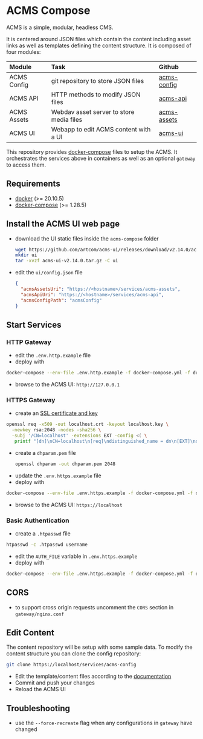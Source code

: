 # ACMS Compose

ACMS is a simple, modular, headless CMS.

It is centered around JSON files which contain the content including asset links as well as templates defining the content structure. It is composed of four modules:

| Module       | Task     | Github     |
| :------------- | :---------- | :----------- |
| ACMS Config | git repository to store JSON files  | [acms-config](https://github.com/artcom/acms-config)    |
| ACMS API | HTTP methods to modify JSON files  | [acms-api](https://github.com/artcom/acms-api)    |
| ACMS Assets | Webdav asset server to store media files  | [acms-assets](https://github.com/artcom/acms-assets)    |
| ACMS UI | Webapp to edit ACMS content with a UI | [acms-ui](https://github.com/artcom/acms-ui)    |

This repository provides [docker-compose](./docker-compose.yml) files to setup the ACMS. It orchestrates the services above in containers as well as an optional `gateway` to access them.

## Requirements
* [docker](https://www.digitalocean.com/community/tutorials/how-to-install-and-use-docker-on-ubuntu-20-04) (>= 20.10.5)
* [docker-compose](https://www.digitalocean.com/community/tutorials/how-to-install-and-use-docker-compose-on-ubuntu-20-04) (>= 1.28.5)

## Install the ACMS UI web page
* download the UI static files inside the `acms-compose` folder
  ```bash
  wget https://github.com/artcom/acms-ui/releases/download/v2.14.0/acms-ui-v2.14.0.tar.gz
  mkdir ui
  tar -xvzf acms-ui-v2.14.0.tar.gz -C ui
  ```
* edit the `ui/config.json` file
  ```json
  {
    "acmsAssetsUri": "https://<hostname>/services/acms-assets",
    "acmsApiUri": "https://<hostname>/services/acms-api",
    "acmsConfigPath": "acmsConfig"
  }
  ```

## Start Services

###  HTTP Gateway

* edit the `.env.http.example` file
* deploy with
```bash
docker-compose --env-file .env.http.example -f docker-compose.yml -f docker-compose-gateway-http.yml up
```
* browse to the ACMS UI: `http://127.0.0.1`

### HTTPS Gateway

* create an [SSL certificate and key](https://letsencrypt.org/docs/certificates-for-localhost)  
```bash
openssl req -x509 -out localhost.crt -keyout localhost.key \
  -newkey rsa:2048 -nodes -sha256 \
  -subj '/CN=localhost' -extensions EXT -config <( \
   printf "[dn]\nCN=localhost\n[req]\ndistinguished_name = dn\n[EXT]\nsubjectAltName=DNS:localhost\nkeyUsage=digitalSignature\nextendedKeyUsage=serverAuth")
```
* create a `dhparam.pem` file
  ```bash
  openssl dhparam -out dhparam.pem 2048
  ```
* update the `.env.https.example` file
* deploy with
```bash
docker-compose --env-file .env.https.example -f docker-compose.yml -f docker-compose-gateway-https.yml up
```
* browse to the ACMS UI: `https://localhost`

### Basic Authentication

* create a `.htpasswd` file
```bash
htpasswd -c .htpasswd username
```
* edit the `AUTH_FILE` variable in `.env.https.example`
* deploy with 
```bash
docker-compose --env-file .env.https.example -f docker-compose.yml -f docker-compose-gateway.yml -f docker-compose-gateway-basic-auth.yml up
```

## CORS
* to support cross origin requests uncomment the `CORS` section in `gateway/nginx.conf`

## Edit Content

The content repository will be setup with some sample data. To modify the content structure you can clone the config repository:
```bash
git clone https://localhost/services/acms-config
```
* Edit the template/content files according to the [documentation](https://github.com/artcom/acms-ui)
* Commit and push your changes
* Reload the ACMS UI

## Troubleshooting
* use the `--force-recreate` flag when any configurations in `gateway` have changed